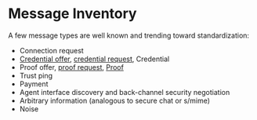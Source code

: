 # Message Inventory

A few message types are well known and trending toward standardization:

* Connection request
* [Credential offer](../themis/cred-offer.md), [credential request](
  ../themis/non-public-objects.md), Credential
* Proof offer, [proof request](../themis/proof-request.md),
  [Proof](../themis/proof-format.md)
* Trust ping
* Payment
* Agent interface discovery and back-channel security negotiation
* Arbitrary information (analogous to secure chat or s/mime)
* Noise
